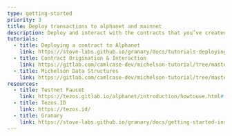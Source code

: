 ```yaml
---
type: getting-started
priority: 3
title: Deploy transactions to alphanet and mainnet
description: Deploy and interact with the contracts that you’ve created.
tutorials:
  - title: Deploying a contract to Alphanet
    link: https://stove-labs.github.io/granary/docs/tutorials-deploying-a-tezos-smart-contract-to-alphanet
  - title: Contract Origination & Interaction
    link: https://gitlab.com/camlcase-dev/michelson-tutorial/tree/master/03
  - title: Michelson Data Structures
    link: https://gitlab.com/camlcase-dev/michelson-tutorial/tree/master/04
resources:
  - title: Testnet Faucet
    link: https://tezos.gitlab.io/alphanet/introduction/howtouse.html#faucet
  - title: Tezos.ID
    link: https://tezos.id/
  - title: Granary
    link: https://stove-labs.github.io/granary/docs/getting-started-install
---
```

